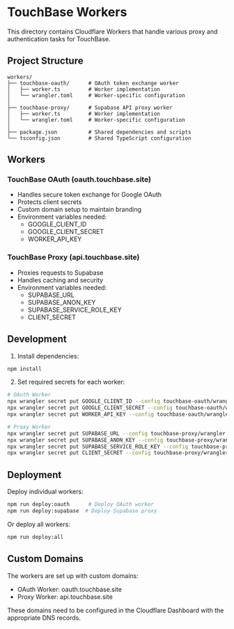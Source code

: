 # TouchBase Workers

This directory contains Cloudflare Workers that handle various proxy and authentication tasks for TouchBase.

## Project Structure

```
workers/
├── touchbase-oauth/      # OAuth token exchange worker
│   ├── worker.ts         # Worker implementation
│   └── wrangler.toml     # Worker-specific configuration
│
├── touchbase-proxy/      # Supabase API proxy worker
│   ├── worker.ts         # Worker implementation
│   └── wrangler.toml     # Worker-specific configuration
│
├── package.json          # Shared dependencies and scripts
└── tsconfig.json         # Shared TypeScript configuration
```

## Workers

### TouchBase OAuth (oauth.touchbase.site)
- Handles secure token exchange for Google OAuth
- Protects client secrets
- Custom domain setup to maintain branding
- Environment variables needed:
  - GOOGLE_CLIENT_ID
  - GOOGLE_CLIENT_SECRET
  - WORKER_API_KEY

### TouchBase Proxy (api.touchbase.site)
- Proxies requests to Supabase
- Handles caching and security
- Environment variables needed:
  - SUPABASE_URL
  - SUPABASE_ANON_KEY
  - SUPABASE_SERVICE_ROLE_KEY
  - CLIENT_SECRET

## Development

1. Install dependencies:
```bash
npm install
```

2. Set required secrets for each worker:
```bash
# OAuth Worker
npx wrangler secret put GOOGLE_CLIENT_ID --config touchbase-oauth/wrangler.toml
npx wrangler secret put GOOGLE_CLIENT_SECRET --config touchbase-oauth/wrangler.toml
npx wrangler secret put WORKER_API_KEY --config touchbase-oauth/wrangler.toml

# Proxy Worker
npx wrangler secret put SUPABASE_URL --config touchbase-proxy/wrangler.toml
npx wrangler secret put SUPABASE_ANON_KEY --config touchbase-proxy/wrangler.toml
npx wrangler secret put SUPABASE_SERVICE_ROLE_KEY --config touchbase-proxy/wrangler.toml
npx wrangler secret put CLIENT_SECRET --config touchbase-proxy/wrangler.toml
```

## Deployment

Deploy individual workers:
```bash
npm run deploy:oauth      # Deploy OAuth worker
npm run deploy:supabase  # Deploy Supabase proxy
```

Or deploy all workers:
```bash
npm run deploy:all
```

## Custom Domains

The workers are set up with custom domains:
- OAuth Worker: oauth.touchbase.site
- Proxy Worker: api.touchbase.site

These domains need to be configured in the Cloudflare Dashboard with the appropriate DNS records.